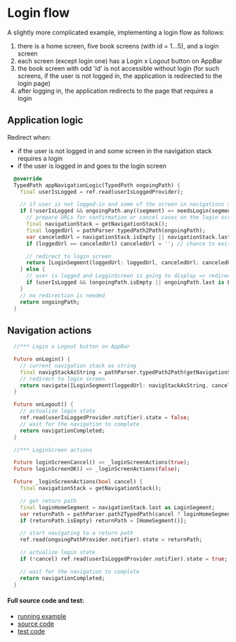# Login flow

A slightly more complicated example, implementing a login flow as follows:

1. there is a home screen, five book screens (with id = 1...5), and a login screen
2. each screen (except login one) has a Login x Logout button on AppBar
3. the book screen with odd 'id' is not accessible without login (for such screens, if the user is not logged in, the application is redirected to the login page)
4. after logging in, the application redirects to the page that requires a login

## Application logic

Redirect when:
- if the user is not logged in and some screen in the navigation stack requires a login
- if the user is logged in and goes to the login screen

```dart
  @override
  TypedPath appNavigationLogic(TypedPath ongoingPath) {
    final userIsLogged = ref.read(userIsLoggedProvider);

    // if user is not logged-in and some of the screen in navigations stack needs login => redirect to LoginScreen
    if (!userIsLogged && ongoingPath.any((segment) => needsLogin(segment))) {
      // prepare URLs for confirmation or cancel cases on the login screen
      final navigationStack = getNavigationStack();
      final loggedUrl = pathParser.typedPath2Path(ongoingPath);
      var canceledUrl = navigationStack.isEmpty || navigationStack.last is LoginSegment ? '' : pathParser.typedPath2Path(navigationStack);
      if (loggedUrl == canceledUrl) canceledUrl = ''; // chance to exit login loop

      // redirect to login screen
      return [LoginSegment(loggedUrl: loggedUrl, canceledUrl: canceledUrl)];
    } else {
      // user is logged and LogginScreen is going to display => redirect to HomeScreen
      if (userIsLogged && (ongoingPath.isEmpty || ongoingPath.last is LoginSegment)) return [HomeSegment()];
    }
    // no redirection is needed
    return ongoingPath;
  }
```

## Navigation actions

```dart
  //*** Login x Logout button on AppBar

  Future onLogin() {
    // current navigation stack as string
    final navigStackAsString = pathParser.typedPath2Path(getNavigationStack());
    // redirect to login screen
    return navigate([LoginSegment(loggedUrl: navigStackAsString, canceledUrl: navigStackAsString)]);
  }

  Future onLogout() {
    // actualize login state
    ref.read(userIsLoggedProvider.notifier).state = false;
    // wait for the navigation to complete
    return navigationCompleted;
  }

  //*** LoginScreen actions

  Future loginScreenCancel() => _loginScreenActions(true);
  Future loginScreenOK() => _loginScreenActions(false);

  Future _loginScreenActions(bool cancel) {
    final navigationStack = getNavigationStack();

    // get return path
    final loginHomeSegment = navigationStack.last as LoginSegment;
    var returnPath = pathParser.path2TypedPath(cancel ? loginHomeSegment.canceledUrl : loginHomeSegment.loggedUrl);
    if (returnPath.isEmpty) returnPath = [HomeSegment()];

    // start navigating to a return path
    ref.read(ongoingPathProvider.notifier).state = returnPath;

    // actualize login state
    if (!cancel) ref.read(userIsLoggedProvider.notifier).state = true;

    // wait for the navigation to complete
    return navigationCompleted;
  }
```

#### Full source code and test:

- [running example](https://pavelpz.github.io/doc_login_flow/)
- [source code](https://github.com/PavelPZ/riverpod_navigator/blob/main/examples/doc/lib/login_flow.dart)
- [test code](https://github.com/PavelPZ/riverpod_navigator/blob/main/examples/doc/test/login_flow_test.dart)

